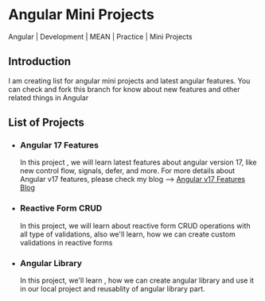 # Angular Mini Projects
Angular | Development | MEAN | Practice | Mini Projects

## Introduction 
I am creating list for angular mini projects and latest angular features. You can check and fork this branch for know about new features and other related things in Angular

## List of Projects
- ### Angular 17 Features 
    In this project , we will learn latest features about angular version 17, like new control flow, signals, defer, and more.
    For more details about Angular v17 features, please check my blog --> <a href="https://medium.com/stackademic/whats-new-in-angular-17-592b7d157c6f" target="_blank">Angular v17 Features Blog </a>
- ### Reactive Form CRUD
    In this project, we will learn about reactive form CRUD operations with all type of validations, also we'll learn, how we can create custom validations in reactive forms
- ### Angular Library
    In this project, we'll learn , how we can create angular library and use it in our local project and reusablity of angular library part.